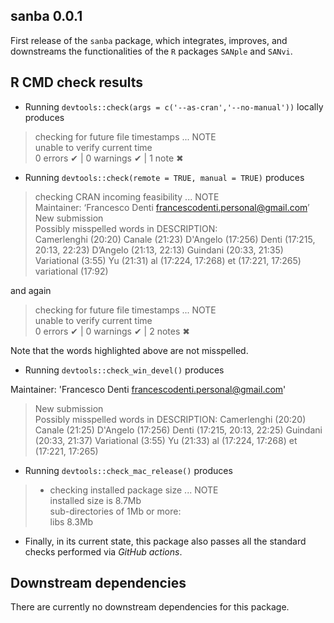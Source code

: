 ## sanba 0.0.1

First release of the `sanba` package, which integrates, improves, and downstreams the functionalities of the `R` packages `SANple` and `SANvi`.

## R CMD check results

- Running `devtools::check(args = c('--as-cran','--no-manual'))` locally produces 

> checking for future file timestamps ... NOTE  
  unable to verify current time  
> 0 errors ✔ | 0 warnings ✔ | 1 note ✖  

- Running `devtools::check(remote = TRUE, manual = TRUE)` produces


> checking CRAN incoming feasibility ... NOTE  
  Maintainer: ‘Francesco Denti <francescodenti.personal@gmail.com>’  
  New submission  
  Possibly misspelled words in DESCRIPTION:  
    Camerlenghi (20:20)
    Canale (21:23)
    D'Angelo (17:256)
    Denti (17:215, 20:13, 22:23)
    D’Angelo (21:13, 22:13)
    Guindani (20:33, 21:35)
    Variational (3:55)
    Yu (21:31)
    al (17:224, 17:268)
    et (17:221, 17:265)
    variational (17:92)

and again

> checking for future file timestamps ... NOTE  
  unable to verify current time  
> 0 errors ✔ | 0 warnings ✔ | 2 notes ✖

Note that the words highlighted above are not misspelled.

- Running `devtools::check_win_devel()` produces

Maintainer: 'Francesco Denti <francescodenti.personal@gmail.com>'

> New submission  
Possibly misspelled words in DESCRIPTION:
  Camerlenghi (20:20)
  Canale (21:25)
  D'Angelo (17:256)
  Denti (17:215, 20:13, 22:25)
  Guindani (20:33, 21:37)
  Variational (3:55)
  Yu (21:33)
  al (17:224, 17:268)
  et (17:221, 17:265)

- Running `devtools::check_mac_release()` produces
  
>* checking installed package size ... NOTE  
  installed size is  8.7Mb  
  sub-directories of 1Mb or more:  
    libs   8.3Mb  
  
- Finally, in its current state, this package also passes all the standard checks performed via *GitHub actions*.




## Downstream dependencies

There are currently no downstream dependencies for this package.
